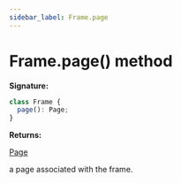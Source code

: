 ```yaml
---
sidebar_label: Frame.page
---
```


# Frame.page() method

**Signature:**

```typescript
class Frame {
  page(): Page;
}
```

**Returns:**

[Page](./puppeteer.page.md)

a page associated with the frame.
